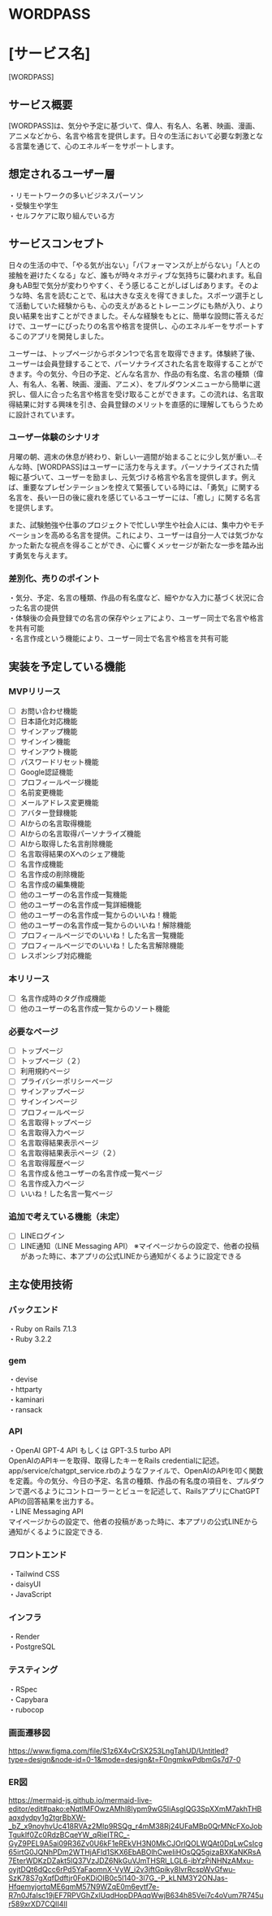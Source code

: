 # WORDPASS
# [サービス名]
[WORDPASS]
## サービス概要
[WORDPASS]は、気分や予定に基づいて、偉人、有名人、名著、映画、漫画、アニメなどから、名言や格言を提供します。日々の生活において必要な刺激となる言葉を通じて、心のエネルギーをサポートします。

## 想定されるユーザー層
・リモートワークの多いビジネスパーソン  
・受験生や学生  
・セルフケアに取り組んでいる方  

## サービスコンセプト
日々の生活の中で、「やる気が出ない」「パフォーマンスが上がらない」「人との接触を避けたくなる」など、誰もが時々ネガティブな気持ちに襲われます。私自身もAB型で気分が変わりやすく、そう感じることがしばしばあります。そのような時、名言を読むことで、私は大きな支えを得てきました。スポーツ選手として活動していた経験からも、心の支えがあるとトレーニングにも熱が入り、より良い結果を出すことができました。そんな経験をもとに、簡単な設問に答えるだけで、ユーザーにぴったりの名言や格言を提供し、心のエネルギーをサポートするこのアプリを開発しました。

ユーザーは、トップページからボタン1つで名言を取得できます。体験終了後、ユーザーは会員登録することで、パーソナライズされた名言を取得することができます。今の気分、今日の予定、どんな名言か、作品の有名度、名言の種類（偉人、有名人、名著、映画、漫画、アニメ）、をプルダウンメニューから簡単に選択し、個人に合った名言や格言を受け取ることができます。この流れは、名言取得結果に対する興味を引き、会員登録のメリットを直感的に理解してもらうために設計されています。

### ユーザー体験のシナリオ
月曜の朝、週末の休息が終わり、新しい一週間が始まることに少し気が重い…そんな時、[WORDPASS]はユーザーに活力を与えます。パーソナライズされた情報に基づいて、ユーザーを励まし、元気づける格言や名言を提供します。例えば、重要なプレゼンテーションを控えて緊張している時には、「勇気」に関する名言を、長い一日の後に疲れを感じているユーザーには、「癒し」に関する名言を提供します。

また、試験勉強や仕事のプロジェクトで忙しい学生や社会人には、集中力やモチベーションを高める名言を提供。これにより、ユーザーは自分一人では気づかなかった新たな視点を得ることができ、心に響くメッセージが新たな一歩を踏み出す勇気を与えます。

### 差別化、売りのポイント
・気分、予定、名言の種類、作品の有名度など、細やかな入力に基づく状況に合った名言の提供  
・体験後の会員登録での名言の保存やシェアにより、ユーザー同士で名言や格言を共有可能  
・名言作成という機能により、ユーザー同士で名言や格言を共有可能  
## 実装を予定している機能

### MVPリリース
- [ ] お問い合わせ機能
- [ ] 日本語化対応機能
- [ ] サインアップ機能
- [ ] サインイン機能
- [ ] サインアウト機能
- [ ] パスワードリセット機能
- [ ] Google認証機能
- [ ] プロフィールページ機能
- [ ] 名前変更機能
- [ ] メールアドレス変更機能
- [ ] アバター登録機能
- [ ] AIからの名言取得機能
- [ ] AIからの名言取得パーソナライズ機能
- [ ] AIから取得した名言削除機能
- [ ] 名言取得結果のXへのシェア機能
- [ ] 名言作成機能
- [ ] 名言作成の削除機能
- [ ] 名言作成の編集機能
- [ ] 他のユーザーの名言作成一覧機能
- [ ] 他のユーザーの名言作成一覧詳細機能
- [ ] 他のユーザーの名言作成一覧からのいいね！機能
- [ ] 他のユーザーの名言作成一覧からのいいね！解除機能
- [ ] プロフィールページでのいいね！した名言一覧機能
- [ ] プロフィールページでのいいね！した名言解除機能
- [ ] レスポンシブ対応機能

### 本リリース
- [ ] 名言作成時のタグ作成機能
- [ ] 他のユーザーの名言作成一覧からのソート機能

### 必要なページ
- [ ] トップページ
- [ ] トップページ（２）
- [ ] 利用規約ページ
- [ ] プライバシーポリシーページ
- [ ] サインアップページ
- [ ] サインインページ
- [ ] プロフィールページ
- [ ] 名言取得トップページ
- [ ] 名言取得入力ページ
- [ ] 名言取得結果表示ページ
- [ ] 名言取得結果表示ページ（２）
- [ ] 名言取得履歴ページ
- [ ] 名言作成＆他ユーザーの名言作成一覧ページ
- [ ] 名言作成入力ページ
- [ ] いいね！した名言一覧ページ

### 追加で考えている機能（未定）
- [ ] LINEログイン
- [ ] LINE通知（LINE Messaging API）
      ※マイページからの設定で、他者の投稿があった時に、本アプリの公式LINEから通知がくるように設定できる  

## 主な使用技術
### バックエンド
・Ruby on Rails 7.1.3  
・Ruby 3.2.2  

### gem  
・devise  
・httparty  
・kaminari  
・ransack  

### API  
・OpenAI GPT-4 API もしくは GPT-3.5 turbo API  
OpenAIのAPIキーを取得、取得したキーをRails credentialに記述。app/service/chatgpt_service.rbのようなファイルで、OpenAIのAPIを叩く関数を定義。今の気分、今日の予定、名言の種類、作品の有名度の項目を、プルダウンで選べるようにコントローラーとビューを記述して、RailsアプリにChatGPT APIの回答結果を出力する。  
・LINE Messaging API  
  マイページからの設定で、他者の投稿があった時に、本アプリの公式LINEから通知がくるように設定できる.  

### フロントエンド
・Tailwind CSS  
・daisyUI  
・JavaScript  

### インフラ
・Render  
・PostgreSQL  

### テスティング
・RSpec  
・Capybara  
・rubocop  

### 画面遷移図
https://www.figma.com/file/S1z6X4vCrSX253LngTahUD/Untitled?type=design&node-id=0-1&mode=design&t=F0ngmkwPdbmGs7d7-0

### ER図
https://mermaid-js.github.io/mermaid-live-editor/edit#pako:eNqtlMFOwzAMhl8lypm9wG5IiAsgIQG3SpXXmM7akhTHBaqxdydpy1g2tgrBbXW-_bZ_x9noyhvUc418RVAz2MIp9RSQg_r4mM38Rj24UFaMBp0QrMNcFXoJobTgukIf0Zc0RdzBCqeYW_qRieITRC_-GyZ9PEL9A5ai09R36Zv0U6kF1eREkVH3N0MkCJOrlQOLWQAt0DqLwCsIcg65irtG0JQNhPDm2WTHjAFld1SKX6EbABOlhCweIiHOsQQ5gizaBXKaNKRsA7EterWDKzDZakt5lQ37VzJDZ6NkGuVJmTHSRl_LGL6-ibYzPiNHNzAMxu-oyjtDQt6dQcc6rPd5YaFaomnX-VyW_i2v3jftGpiky8IvrRcspWvGfwu-SzK78S7gXqfDdftjr0FoKDiOIB0c5l140-3l7G_-P_kLNM3Y2ONJas-HfqemyjortqME6qmM57N9WZqE0m6eytf7e-R7n0JfaIsc19jEF7RPVGhZxlUqdHopDPAqqWwjB634h85Vei7c4oVum7R745ur589xrXD7CQlI4lI
